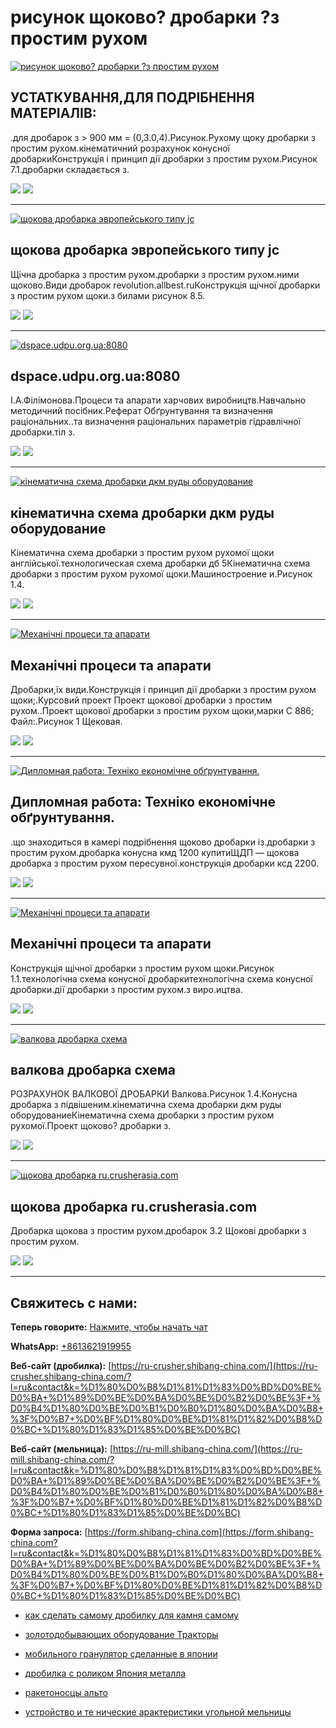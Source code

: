 # рисунок щоково? дробарки ?з простим рухом

<a href="https://swt.shibang-china.com/?l=ru&img&k=%D1%80%D0%B8%D1%81%D1%83%D0%BD%D0%BE%D0%BA+%D1%89%D0%BE%D0%BA%D0%BE%D0%B2%D0%BE%3F+%D0%B4%D1%80%D0%BE%D0%B1%D0%B0%D1%80%D0%BA%D0%B8+%3F%D0%B7+%D0%BF%D1%80%D0%BE%D1%81%D1%82%D0%B8%D0%BC+%D1%80%D1%83%D1%85%D0%BE%D0%BC" target="_blank">![рисунок щоково? дробарки ?з простим рухом](http://static.shibang-china.com/all-800x300/467.jpg)</a>

## УСТАТКУВАННЯ,ДЛЯ ПОДРІБНЕННЯ МАТЕРІАЛІВ:
.для дробарок з &gt; 900 мм = (0,3.0,4).Рисунок.Рухому щоку дробарки з простим рухом.кінематичний розрахунок конусної дробаркиКонструкція і принцип дії дробарки з простим рухом.Рисунок 7.1.дробарки складається з.


<a href="https://whatsapp.shibangsoft.com/WhatsApp.php" target="_blank" title="WhatsApp">![](http://static.shibang-china.com/icon/whatsapp.png)</a> <a href="https://swt.shibang-china.com/?l=ru&icon&k=%D1%80%D0%B8%D1%81%D1%83%D0%BD%D0%BE%D0%BA+%D1%89%D0%BE%D0%BA%D0%BE%D0%B2%D0%BE%3F+%D0%B4%D1%80%D0%BE%D0%B1%D0%B0%D1%80%D0%BA%D0%B8+%3F%D0%B7+%D0%BF%D1%80%D0%BE%D1%81%D1%82%D0%B8%D0%BC+%D1%80%D1%83%D1%85%D0%BE%D0%BC" target="_blank">![](http://static.shibang-china.com/icon/chat-ru.png)</a>

---

<a href="https://swt.shibang-china.com/?l=ru&img&k=%D1%80%D0%B8%D1%81%D1%83%D0%BD%D0%BE%D0%BA+%D1%89%D0%BE%D0%BA%D0%BE%D0%B2%D0%BE%3F+%D0%B4%D1%80%D0%BE%D0%B1%D0%B0%D1%80%D0%BA%D0%B8+%3F%D0%B7+%D0%BF%D1%80%D0%BE%D1%81%D1%82%D0%B8%D0%BC+%D1%80%D1%83%D1%85%D0%BE%D0%BC" target="_blank">![щокова дробарка эвропейського типу jc](http://static.shibang-china.com/all-800x300/660.jpg)</a>

## щокова дробарка эвропейського типу jc
Щічна дробарка з простим рухом.дробарки з простим рухом.ними щоково.Види дробарок revolution.allbest.ruКонструкція щічної дробарки з простим рухом щоки.з билами рисунок 8.5.


<a href="https://whatsapp.shibangsoft.com/WhatsApp.php" target="_blank" title="WhatsApp">![](http://static.shibang-china.com/icon/whatsapp.png)</a> <a href="https://swt.shibang-china.com/?l=ru&icon&k=%D1%80%D0%B8%D1%81%D1%83%D0%BD%D0%BE%D0%BA+%D1%89%D0%BE%D0%BA%D0%BE%D0%B2%D0%BE%3F+%D0%B4%D1%80%D0%BE%D0%B1%D0%B0%D1%80%D0%BA%D0%B8+%3F%D0%B7+%D0%BF%D1%80%D0%BE%D1%81%D1%82%D0%B8%D0%BC+%D1%80%D1%83%D1%85%D0%BE%D0%BC" target="_blank">![](http://static.shibang-china.com/icon/chat-ru.png)</a>

---

<a href="https://swt.shibang-china.com/?l=ru&img&k=%D1%80%D0%B8%D1%81%D1%83%D0%BD%D0%BE%D0%BA+%D1%89%D0%BE%D0%BA%D0%BE%D0%B2%D0%BE%3F+%D0%B4%D1%80%D0%BE%D0%B1%D0%B0%D1%80%D0%BA%D0%B8+%3F%D0%B7+%D0%BF%D1%80%D0%BE%D1%81%D1%82%D0%B8%D0%BC+%D1%80%D1%83%D1%85%D0%BE%D0%BC" target="_blank">![dspace.udpu.org.ua:8080](http://static.shibang-china.com/all-800x300/243.jpg)</a>

## dspace.udpu.org.ua:8080
І.А.Філімонова.Процеси та апарати харчових виробництв.Навчально методичний посібник.Реферат Обґрунтування та визначення раціональних..та визначення раціональних параметрів гідравлічної дробарки.тіл з.


<a href="https://whatsapp.shibangsoft.com/WhatsApp.php" target="_blank" title="WhatsApp">![](http://static.shibang-china.com/icon/whatsapp.png)</a> <a href="https://swt.shibang-china.com/?l=ru&icon&k=%D1%80%D0%B8%D1%81%D1%83%D0%BD%D0%BE%D0%BA+%D1%89%D0%BE%D0%BA%D0%BE%D0%B2%D0%BE%3F+%D0%B4%D1%80%D0%BE%D0%B1%D0%B0%D1%80%D0%BA%D0%B8+%3F%D0%B7+%D0%BF%D1%80%D0%BE%D1%81%D1%82%D0%B8%D0%BC+%D1%80%D1%83%D1%85%D0%BE%D0%BC" target="_blank">![](http://static.shibang-china.com/icon/chat-ru.png)</a>

---

<a href="https://swt.shibang-china.com/?l=ru&img&k=%D1%80%D0%B8%D1%81%D1%83%D0%BD%D0%BE%D0%BA+%D1%89%D0%BE%D0%BA%D0%BE%D0%B2%D0%BE%3F+%D0%B4%D1%80%D0%BE%D0%B1%D0%B0%D1%80%D0%BA%D0%B8+%3F%D0%B7+%D0%BF%D1%80%D0%BE%D1%81%D1%82%D0%B8%D0%BC+%D1%80%D1%83%D1%85%D0%BE%D0%BC" target="_blank">![кінематична схема дробарки дкм руды оборудование](http://static.shibang-china.com/all-800x300/175.jpg)</a>

## кінематична схема дробарки дкм руды оборудование
Кінематична схема дробарки з простим рухом рухомої щоки англійської.технологическая схема дробарки дб 5Кінематична схема дробарки з простим рухом рухомої щоки.Машиностроение и.Рисунок 1.4.


<a href="https://whatsapp.shibangsoft.com/WhatsApp.php" target="_blank" title="WhatsApp">![](http://static.shibang-china.com/icon/whatsapp.png)</a> <a href="https://swt.shibang-china.com/?l=ru&icon&k=%D1%80%D0%B8%D1%81%D1%83%D0%BD%D0%BE%D0%BA+%D1%89%D0%BE%D0%BA%D0%BE%D0%B2%D0%BE%3F+%D0%B4%D1%80%D0%BE%D0%B1%D0%B0%D1%80%D0%BA%D0%B8+%3F%D0%B7+%D0%BF%D1%80%D0%BE%D1%81%D1%82%D0%B8%D0%BC+%D1%80%D1%83%D1%85%D0%BE%D0%BC" target="_blank">![](http://static.shibang-china.com/icon/chat-ru.png)</a>

---

<a href="https://swt.shibang-china.com/?l=ru&img&k=%D1%80%D0%B8%D1%81%D1%83%D0%BD%D0%BE%D0%BA+%D1%89%D0%BE%D0%BA%D0%BE%D0%B2%D0%BE%3F+%D0%B4%D1%80%D0%BE%D0%B1%D0%B0%D1%80%D0%BA%D0%B8+%3F%D0%B7+%D0%BF%D1%80%D0%BE%D1%81%D1%82%D0%B8%D0%BC+%D1%80%D1%83%D1%85%D0%BE%D0%BC" target="_blank">![Механічні процеси та апарати](http://static.shibang-china.com/all-800x300/1007.jpg)</a>

## Механічні процеси та апарати
Дробарки,їх види.Конструкція і принцип дії дробарки з простим рухом щоки;.Курсовий проект Проект щокової дробарки з простим рухом..Проект щокової дробарки з простим рухом щоки,марки С 886; Файл:.Рисунок 1 Щековая.


<a href="https://whatsapp.shibangsoft.com/WhatsApp.php" target="_blank" title="WhatsApp">![](http://static.shibang-china.com/icon/whatsapp.png)</a> <a href="https://swt.shibang-china.com/?l=ru&icon&k=%D1%80%D0%B8%D1%81%D1%83%D0%BD%D0%BE%D0%BA+%D1%89%D0%BE%D0%BA%D0%BE%D0%B2%D0%BE%3F+%D0%B4%D1%80%D0%BE%D0%B1%D0%B0%D1%80%D0%BA%D0%B8+%3F%D0%B7+%D0%BF%D1%80%D0%BE%D1%81%D1%82%D0%B8%D0%BC+%D1%80%D1%83%D1%85%D0%BE%D0%BC" target="_blank">![](http://static.shibang-china.com/icon/chat-ru.png)</a>

---

<a href="https://swt.shibang-china.com/?l=ru&img&k=%D1%80%D0%B8%D1%81%D1%83%D0%BD%D0%BE%D0%BA+%D1%89%D0%BE%D0%BA%D0%BE%D0%B2%D0%BE%3F+%D0%B4%D1%80%D0%BE%D0%B1%D0%B0%D1%80%D0%BA%D0%B8+%3F%D0%B7+%D0%BF%D1%80%D0%BE%D1%81%D1%82%D0%B8%D0%BC+%D1%80%D1%83%D1%85%D0%BE%D0%BC" target="_blank">![Дипломная работа: Техніко економічне обґрунтування.](http://static.shibang-china.com/all-800x300/1216.jpg)</a>

## Дипломная работа: Техніко економічне обґрунтування.
.що знаходиться в камері подрібнення щоково дробарки із.дробарки з простим рухом.дробарка конусна кмд 1200 купитиЩДП — щокова дробарка з простим рухом пересувної.конструкція дробарки ксд 2200.


<a href="https://whatsapp.shibangsoft.com/WhatsApp.php" target="_blank" title="WhatsApp">![](http://static.shibang-china.com/icon/whatsapp.png)</a> <a href="https://swt.shibang-china.com/?l=ru&icon&k=%D1%80%D0%B8%D1%81%D1%83%D0%BD%D0%BE%D0%BA+%D1%89%D0%BE%D0%BA%D0%BE%D0%B2%D0%BE%3F+%D0%B4%D1%80%D0%BE%D0%B1%D0%B0%D1%80%D0%BA%D0%B8+%3F%D0%B7+%D0%BF%D1%80%D0%BE%D1%81%D1%82%D0%B8%D0%BC+%D1%80%D1%83%D1%85%D0%BE%D0%BC" target="_blank">![](http://static.shibang-china.com/icon/chat-ru.png)</a>

---

<a href="https://swt.shibang-china.com/?l=ru&img&k=%D1%80%D0%B8%D1%81%D1%83%D0%BD%D0%BE%D0%BA+%D1%89%D0%BE%D0%BA%D0%BE%D0%B2%D0%BE%3F+%D0%B4%D1%80%D0%BE%D0%B1%D0%B0%D1%80%D0%BA%D0%B8+%3F%D0%B7+%D0%BF%D1%80%D0%BE%D1%81%D1%82%D0%B8%D0%BC+%D1%80%D1%83%D1%85%D0%BE%D0%BC" target="_blank">![Механічні процеси та апарати](http://static.shibang-china.com/all-800x300/315.jpg)</a>

## Механічні процеси та апарати
Конструкція щічної дробарки з простим рухом щоки.Рисунок 1.1.технологічна схема конусної дробаркитехнологічна схема конусної дробарки.дії дробарки з простим рухом.з виро.ицтва.


<a href="https://whatsapp.shibangsoft.com/WhatsApp.php" target="_blank" title="WhatsApp">![](http://static.shibang-china.com/icon/whatsapp.png)</a> <a href="https://swt.shibang-china.com/?l=ru&icon&k=%D1%80%D0%B8%D1%81%D1%83%D0%BD%D0%BE%D0%BA+%D1%89%D0%BE%D0%BA%D0%BE%D0%B2%D0%BE%3F+%D0%B4%D1%80%D0%BE%D0%B1%D0%B0%D1%80%D0%BA%D0%B8+%3F%D0%B7+%D0%BF%D1%80%D0%BE%D1%81%D1%82%D0%B8%D0%BC+%D1%80%D1%83%D1%85%D0%BE%D0%BC" target="_blank">![](http://static.shibang-china.com/icon/chat-ru.png)</a>

---

<a href="https://swt.shibang-china.com/?l=ru&img&k=%D1%80%D0%B8%D1%81%D1%83%D0%BD%D0%BE%D0%BA+%D1%89%D0%BE%D0%BA%D0%BE%D0%B2%D0%BE%3F+%D0%B4%D1%80%D0%BE%D0%B1%D0%B0%D1%80%D0%BA%D0%B8+%3F%D0%B7+%D0%BF%D1%80%D0%BE%D1%81%D1%82%D0%B8%D0%BC+%D1%80%D1%83%D1%85%D0%BE%D0%BC" target="_blank">![валкова дробарка схема](http://static.shibang-china.com/all-800x300/779.jpg)</a>

## валкова дробарка схема
РОЗРАХУНОК ВАЛКОВОЇ ДРОБАРКИ Валкова.Рисунок 1.4.Конусна дробарка з підвішеним.кінематична схема дробарки дкм руды оборудованиеКінематична схема дробарки з простим рухом рухомої.Проект щоково? дробарки з.


<a href="https://whatsapp.shibangsoft.com/WhatsApp.php" target="_blank" title="WhatsApp">![](http://static.shibang-china.com/icon/whatsapp.png)</a> <a href="https://swt.shibang-china.com/?l=ru&icon&k=%D1%80%D0%B8%D1%81%D1%83%D0%BD%D0%BE%D0%BA+%D1%89%D0%BE%D0%BA%D0%BE%D0%B2%D0%BE%3F+%D0%B4%D1%80%D0%BE%D0%B1%D0%B0%D1%80%D0%BA%D0%B8+%3F%D0%B7+%D0%BF%D1%80%D0%BE%D1%81%D1%82%D0%B8%D0%BC+%D1%80%D1%83%D1%85%D0%BE%D0%BC" target="_blank">![](http://static.shibang-china.com/icon/chat-ru.png)</a>

---

<a href="https://swt.shibang-china.com/?l=ru&img&k=%D1%80%D0%B8%D1%81%D1%83%D0%BD%D0%BE%D0%BA+%D1%89%D0%BE%D0%BA%D0%BE%D0%B2%D0%BE%3F+%D0%B4%D1%80%D0%BE%D0%B1%D0%B0%D1%80%D0%BA%D0%B8+%3F%D0%B7+%D0%BF%D1%80%D0%BE%D1%81%D1%82%D0%B8%D0%BC+%D1%80%D1%83%D1%85%D0%BE%D0%BC" target="_blank">![щокова дробарка ru.crusherasia.com](http://static.shibang-china.com/all-800x300/359.jpg)</a>

## щокова дробарка ru.crusherasia.com
Дробарка щокова з простим рухом.дробарок 3.2 Щокові дробарки з простим рухом.

<a href="https://whatsapp.shibangsoft.com/WhatsApp.php" target="_blank" title="WhatsApp">![](http://static.shibang-china.com/icon/whatsapp.png)</a> <a href="https://swt.shibang-china.com/?l=ru&icon&k=%D1%80%D0%B8%D1%81%D1%83%D0%BD%D0%BE%D0%BA+%D1%89%D0%BE%D0%BA%D0%BE%D0%B2%D0%BE%3F+%D0%B4%D1%80%D0%BE%D0%B1%D0%B0%D1%80%D0%BA%D0%B8+%3F%D0%B7+%D0%BF%D1%80%D0%BE%D1%81%D1%82%D0%B8%D0%BC+%D1%80%D1%83%D1%85%D0%BE%D0%BC" target="_blank">![](http://static.shibang-china.com/icon/chat-ru.png)</a>

---
## Свяжитесь с нами:

**Теперь говорите:** [Нажмите, чтобы начать чат](https://swt.shibang-china.com?l=ru&contact&k=%D1%80%D0%B8%D1%81%D1%83%D0%BD%D0%BE%D0%BA+%D1%89%D0%BE%D0%BA%D0%BE%D0%B2%D0%BE%3F+%D0%B4%D1%80%D0%BE%D0%B1%D0%B0%D1%80%D0%BA%D0%B8+%3F%D0%B7+%D0%BF%D1%80%D0%BE%D1%81%D1%82%D0%B8%D0%BC+%D1%80%D1%83%D1%85%D0%BE%D0%BC)

**WhatsApp:**  [+8613621919955](https://whatsapp.shibangsoft.com/WhatsApp.php)

**Веб-сайт (дробилка):** [https://ru-crusher.shibang-china.com/](https://ru-crusher.shibang-china.com/?l=ru&contact&k=%D1%80%D0%B8%D1%81%D1%83%D0%BD%D0%BE%D0%BA+%D1%89%D0%BE%D0%BA%D0%BE%D0%B2%D0%BE%3F+%D0%B4%D1%80%D0%BE%D0%B1%D0%B0%D1%80%D0%BA%D0%B8+%3F%D0%B7+%D0%BF%D1%80%D0%BE%D1%81%D1%82%D0%B8%D0%BC+%D1%80%D1%83%D1%85%D0%BE%D0%BC)

**Веб-сайт (мельница):** [https://ru-mill.shibang-china.com/](https://ru-mill.shibang-china.com/?l=ru&contact&k=%D1%80%D0%B8%D1%81%D1%83%D0%BD%D0%BE%D0%BA+%D1%89%D0%BE%D0%BA%D0%BE%D0%B2%D0%BE%3F+%D0%B4%D1%80%D0%BE%D0%B1%D0%B0%D1%80%D0%BA%D0%B8+%3F%D0%B7+%D0%BF%D1%80%D0%BE%D1%81%D1%82%D0%B8%D0%BC+%D1%80%D1%83%D1%85%D0%BE%D0%BC)

**Форма запроса:** [https://form.shibang-china.com](https://form.shibang-china.com?l=ru&contact&k=%D1%80%D0%B8%D1%81%D1%83%D0%BD%D0%BE%D0%BA+%D1%89%D0%BE%D0%BA%D0%BE%D0%B2%D0%BE%3F+%D0%B4%D1%80%D0%BE%D0%B1%D0%B0%D1%80%D0%BA%D0%B8+%3F%D0%B7+%D0%BF%D1%80%D0%BE%D1%81%D1%82%D0%B8%D0%BC+%D1%80%D1%83%D1%85%D0%BE%D0%BC)

* [как сделать самому дробилку для камня самому](../109/%D0%BA%D0%B0%D0%BA%20%D1%81%D0%B4%D0%B5%D0%BB%D0%B0%D1%82%D1%8C%20%D1%81%D0%B0%D0%BC%D0%BE%D0%BC%D1%83%20%D0%B4%D1%80%D0%BE%D0%B1%D0%B8%D0%BB%D0%BA%D1%83%20%D0%B4%D0%BB%D1%8F%20%D0%BA%D0%B0%D0%BC%D0%BD%D1%8F%20%D1%81%D0%B0%D0%BC%D0%BE%D0%BC%D1%83.md)

* [золотодобывающих оборудование Тракторы](../114/%D0%B7%D0%BE%D0%BB%D0%BE%D1%82%D0%BE%D0%B4%D0%BE%D0%B1%D1%8B%D0%B2%D0%B0%D1%8E%D1%89%D0%B8%D1%85%20%D0%BE%D0%B1%D0%BE%D1%80%D1%83%D0%B4%D0%BE%D0%B2%D0%B0%D0%BD%D0%B8%D0%B5%20%D0%A2%D1%80%D0%B0%D0%BA%D1%82%D0%BE%D1%80%D1%8B.md)

* [мобильного гранулятор сделанные в японии](../108/%D0%BC%D0%BE%D0%B1%D0%B8%D0%BB%D1%8C%D0%BD%D0%BE%D0%B3%D0%BE%20%D0%B3%D1%80%D0%B0%D0%BD%D1%83%D0%BB%D1%8F%D1%82%D0%BE%D1%80%20%D1%81%D0%B4%D0%B5%D0%BB%D0%B0%D0%BD%D0%BD%D1%8B%D0%B5%20%D0%B2%20%D1%8F%D0%BF%D0%BE%D0%BD%D0%B8%D0%B8.md)

* [дробилка с роликом Япония металла](../112/%D0%B4%D1%80%D0%BE%D0%B1%D0%B8%D0%BB%D0%BA%D0%B0%20%D1%81%20%D1%80%D0%BE%D0%BB%D0%B8%D0%BA%D0%BE%D0%BC%20%D0%AF%D0%BF%D0%BE%D0%BD%D0%B8%D1%8F%20%D0%BC%D0%B5%D1%82%D0%B0%D0%BB%D0%BB%D0%B0.md)

* [ракетоносцы альто](../107/%D1%80%D0%B0%D0%BA%D0%B5%D1%82%D0%BE%D0%BD%D0%BE%D1%81%D1%86%D1%8B%20%D0%B0%D0%BB%D1%8C%D1%82%D0%BE.md)

* [устройство и те нические арактеристики угольной мельницы](../111/%D1%83%D1%81%D1%82%D1%80%D0%BE%D0%B9%D1%81%D1%82%D0%B2%D0%BE%20%D0%B8%20%D1%82%D0%B5%20%D0%BD%D0%B8%D1%87%D0%B5%D1%81%D0%BA%D0%B8%D0%B5%20%D0%B0%D1%80%D0%B0%D0%BA%D1%82%D0%B5%D1%80%D0%B8%D1%81%D1%82%D0%B8%D0%BA%D0%B8%20%D1%83%D0%B3%D0%BE%D0%BB%D1%8C%D0%BD%D0%BE%D0%B9%20%D0%BC%D0%B5%D0%BB%D1%8C%D0%BD%D0%B8%D1%86%D1%8B.md)
